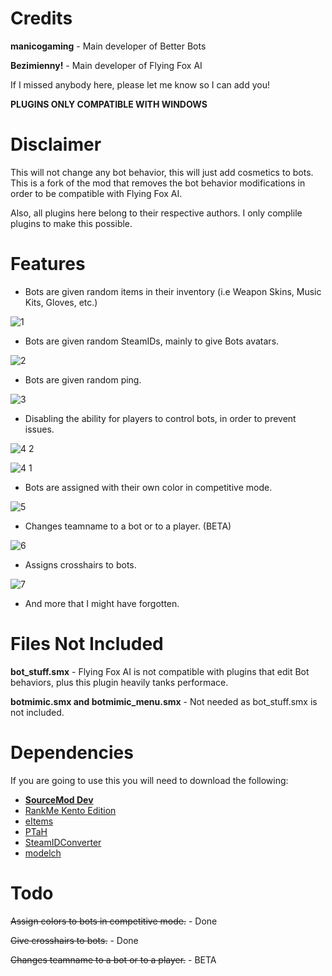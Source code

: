 # Credits
**manicogaming** - Main developer of Better Bots

**Bezimienny!** - Main developer of Flying Fox AI

If I missed anybody here, please let me know so I can add you!

**PLUGINS ONLY COMPATIBLE WITH WINDOWS**

# Disclaimer
This will not change any bot behavior, this will just add cosmetics to bots. This is a fork of the mod that removes the bot behavior modifications in order to be compatible with Flying Fox AI.

Also, all plugins here belong to their respective authors. I only complile plugins to make this possible.

# Features
- Bots are given random items in their inventory (i.e Weapon Skins, Music Kits, Gloves, etc.)

![1](https://user-images.githubusercontent.com/45516471/202308584-ea287595-e476-47a5-a9f2-61c8e71d57cb.png)

- Bots are given random SteamIDs, mainly to give Bots avatars.

![2](https://user-images.githubusercontent.com/45516471/202308687-928a47d5-5207-402d-b4a1-cb0fda410eed.png)

- Bots are given random ping.

![3](https://user-images.githubusercontent.com/45516471/202308700-1c654da0-8869-427f-87df-be6e9c29b078.png)

- Disabling the ability for players to control bots, in order to prevent issues.

![4 2](https://user-images.githubusercontent.com/45516471/202308741-3eb24479-b2ef-413b-8d56-b80d7d74d6a6.png)

![4 1](https://user-images.githubusercontent.com/45516471/202308753-349b0e1a-b636-461a-bfd8-6a275b97445c.png)

- Bots are assigned with their own color in competitive mode.

![5](https://user-images.githubusercontent.com/45516471/202327550-e9579bf5-f6f4-4727-b963-ba0af2ffc75b.png)

- Changes teamname to a bot or to a player. (BETA)

![6](https://user-images.githubusercontent.com/45516471/202577625-9d203c24-bfab-4e7a-8048-8674523ec990.png)

- Assigns crosshairs to bots.

![7](https://user-images.githubusercontent.com/45516471/202692347-eaf522a6-e926-49cc-8b72-5e88d2dd6165.jpg)

- And more that I might have forgotten.
# Files Not Included
**bot_stuff.smx** - Flying Fox AI is not compatible with plugins that edit Bot behaviors, plus this plugin heavily tanks performace.

**botmimic.smx and botmimic_menu.smx** - Not needed as bot_stuff.smx is not included.

# Dependencies
If you are going to use this you will need to download the following:
- **[SourceMod Dev](https://www.sourcemod.net/downloads.php?branch=dev)**
- [RankMe Kento Edition](https://forums.alliedmods.net/showthread.php?p=2467665)
- [eItems](https://github.com/ESK0/eItems)
- [PTaH](https://ptah.zizt.ru/)
- [SteamIDConverter](https://forums.alliedmods.net/showthread.php?t=333459)
- [modelch](https://github.com/SAZONISCHE/modelch)

# Todo
~~Assign colors to bots in competitive mode.~~ - Done

~~Give crosshairs to bots.~~ - Done

~~Changes teamname to a bot or to a player.~~ - BETA
